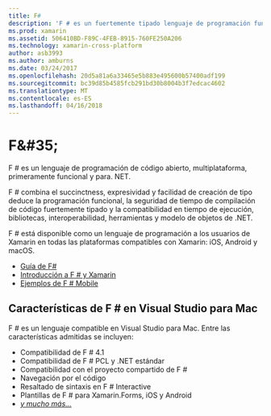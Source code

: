 ```yaml
---
title: F#
description: 'F # es un fuertemente tipado lenguaje de programación funcional diseñado para ejecutarse en .NET'
ms.prod: xamarin
ms.assetid: 506410BD-F89C-4FEB-8915-760FE250A206
ms.technology: xamarin-cross-platform
author: asb3993
ms.author: amburns
ms.date: 03/24/2017
ms.openlocfilehash: 20d5a81a6a33465e5b883e495600b57400adf199
ms.sourcegitcommit: bc39d85b4585fcb291bd30b8004b3f7edcac4602
ms.translationtype: MT
ms.contentlocale: es-ES
ms.lasthandoff: 04/16/2018
---
```

# <a name="f35"></a>F&AMP;#35;

F # es un lenguaje de programación de código abierto, multiplataforma, primeramente funcional y para. NET.

F # combina el succinctness, expresividad y facilidad de creación de tipo deduce la programación funcional, la seguridad de tiempo de compilación de código fuertemente tipado y la compatibilidad en tiempo de ejecución, bibliotecas, interoperabilidad, herramientas y modelo de objetos de .NET.

F # está disponible como un lenguaje de programación a los usuarios de Xamarin en todas las plataformas compatibles con Xamarin: iOS, Android y macOS.

- [Guía de F#](https://docs.microsoft.com/dotnet/fsharp/)
- [Introducción a F # y Xamarin](overview.md)
- [Ejemplos de F # Mobile](samples.md)

## <a name="f-features-in-visual-studio-for-mac"></a>Características de F # en Visual Studio para Mac

F # es un lenguaje compatible en Visual Studio para Mac. Entre las características admitidas se incluyen:

- Compatibilidad de F # 4.1
- Compatibilidad de F # PCL y .NET estándar
- Compatibilidad con el proyecto compartido de F #
- Navegación por el código
- Resaltado de sintaxis en F # Interactive
- Plantillas de F # para Xamarin.Forms, iOS y Android
- [*y mucho más...*](https://developer.xamarin.com/releases/studio/xamarin.studio_6.0/xamarin.studio_6.0/#F_Enhancements)
